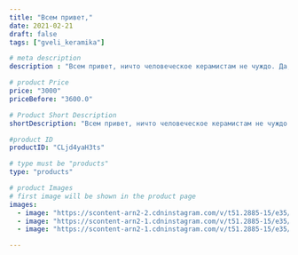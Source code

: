 ```yaml
---
title: "Всем привет,"
date: 2021-02-21
draft: false
tags: ["gveli_keramika"]

# meta description
description : "Всем привет, ничто человеческое керамистам не чуждо. Да, 23 февраля, да, 8//-е марта, да, куча заказов(тьфу//-тьфу//-тьфу), да, развозим заказы, но, все же исхи"

# product Price
price: "3000"
priceBefore: "3600.0"

# Product Short Description
shortDescription: "Всем привет, ничто человеческое керамистам не чуждо. Да, 23 февраля, да, 8//-е марта, да, куча заказов(тьфу//-тьфу//-тьфу), да, развозим заказы, но, все же исхитрились погулять! И даже в гости попали!!! 😂😂😂"

#product ID
productID: "CLjd4yaH3ts"

# type must be "products"
type: "products"

# product Images
# first image will be shown in the product page
images:
  - image: "https://scontent-arn2-2.cdninstagram.com/v/t51.2885-15/e35/151776689_859724304868241_178219662653870448_n.jpg?se=7&tp=1&_nc_ht=scontent-arn2-2.cdninstagram.com&_nc_cat=105&_nc_ohc=2n5HSwnVPWYAX-eynMe&oh=1695d2bc036ccdf2ded3e1de448788b1&oe=606D8B37&ig_cache_key=MjUxMzk4NDQ1ODY4MjUxNzIzOA%3D%3D.2"
  - image: "https://scontent-arn2-1.cdninstagram.com/v/t51.2885-15/e35/152068343_369932407388530_4607130078901786433_n.jpg?se=7&tp=1&_nc_ht=scontent-arn2-1.cdninstagram.com&_nc_cat=110&_nc_ohc=-9RjFEnaRQIAX9QdnO1&oh=0039574b2d9d28bd94db031a2c291bff&oe=606DE8D4&ig_cache_key=MjUxMzk4NDQ1ODY5OTEyNjUwMQ%3D%3D.2"
  - image: "https://scontent-arn2-1.cdninstagram.com/v/t51.2885-15/e35/152083327_3667237986686519_7552879657339375686_n.jpg?se=7&tp=1&_nc_ht=scontent-arn2-1.cdninstagram.com&_nc_cat=111&_nc_ohc=MJMExWoaVpAAX-9jYI1&oh=d1bbaf428ffe877202f521b48022a8dc&oe=606E554C&ig_cache_key=MjUxMzk4NDQ1ODcxNTg1MzY2OQ%3D%3D.2"

---
```

